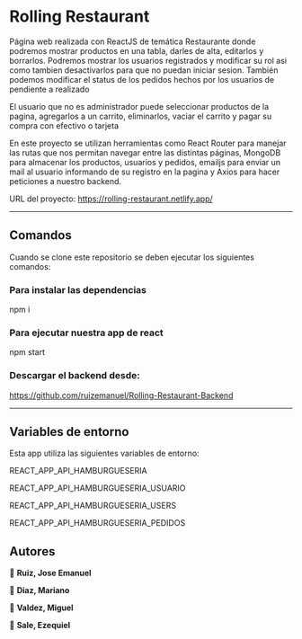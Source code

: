 # Rolling Restaurant

Página web realizada con ReactJS de temática Restaurante donde podremos mostrar productos en una tabla, darles de alta, editarlos y borrarlos. Podremos mostrar los usuarios registrados y modificar su rol asi como tambien desactivarlos para que no puedan iniciar sesion. También podemos modificar el status
de los pedidos hechos por los usuarios de pendiente a realizado

El usuario que no es administrador puede seleccionar productos de la pagina, agregarlos a un carrito, eliminarlos, vaciar el carrito y pagar su compra
con efectivo o tarjeta

En este proyecto se utilizan herramientas como React Router para manejar las rutas que nos permitan navegar entre las distintas páginas, MongoDB para almacenar los productos, usuarios y pedidos, emailjs para enviar un mail al usuario informando de su registro en la pagina y Axios para hacer peticiones a nuestro backend.

URL del proyecto: https://rolling-restaurant.netlify.app/

---

## Comandos

Cuando se clone este repositorio se deben ejecutar los siguientes comandos:

### Para instalar las dependencias
npm i 

### Para ejecutar nuestra app de react
npm start

### Descargar el backend desde:
https://github.com/ruizemanuel/Rolling-Restaurant-Backend

---
## Variables de entorno

Esta app utiliza las siguientes variables de entorno:

REACT_APP_API_HAMBURGUESERIA

REACT_APP_API_HAMBURGUESERIA_USUARIO

REACT_APP_API_HAMBURGUESERIA_USERS

REACT_APP_API_HAMBURGUESERIA_PEDIDOS

## Autores

👤 **Ruiz, Jose Emanuel**

👤 **Diaz, Mariano**

👤 **Valdez, Miguel**

👤 **Sale, Ezequiel**
